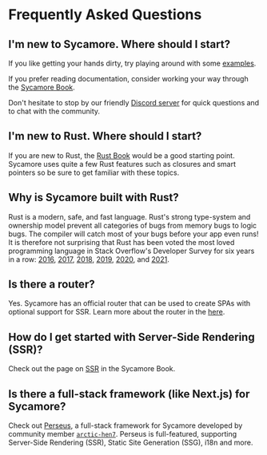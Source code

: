 # Frequently Asked Questions

## I'm new to Sycamore. Where should I start?

If you like getting your hands dirty, try playing around with some
[examples](https://github.com/sycamore-rs/sycamore/tree/master/examples).

If you prefer reading documentation, consider working your way through the
[Sycamore Book](../getting_started/installation).

Don't hesitate to stop by our friendly [Discord server](https://discord.gg/vDwFUmm6mU) for quick
questions and to chat with the community.

## I'm new to Rust. Where should I start?

If you are new to Rust, the [Rust Book](https://doc.rust-lang.org/book/) would be a good starting
point. Sycamore uses quite a few Rust features such as closures and smart pointers so be sure to get
familiar with these topics.

## Why is Sycamore built with Rust?

Rust is a modern, safe, and fast language. Rust's strong type-system and ownership model prevent all
categories of bugs from memory bugs to logic bugs. The compiler will catch most of your bugs before
your app even runs! It is therefore not surprising that Rust has been voted the most loved
programming language in Stack Overflow's Developer Survey for six years in a row:
[2016](https://insights.stackoverflow.com/survey/2016#technology-most-loved-dreaded-and-wanted),
[2017](https://insights.stackoverflow.com/survey/2017#most-loved-dreaded-and-wanted),
[2018](https://insights.stackoverflow.com/survey/2018#technology-_-most-loved-dreaded-and-wanted-languages),
[2019](https://insights.stackoverflow.com/survey/2019#technology-_-most-loved-dreaded-and-wanted-languages),
[2020](https://insights.stackoverflow.com/survey/2020#most-loved-dreaded-and-wanted), and
[2021](https://insights.stackoverflow.com/survey/2021/#technology-most-loved-dreaded-and-wanted).

## Is there a router?

Yes. Sycamore has an official router that can be used to create SPAs with optional support for SSR.
Learn more about the router in the [here](../advanced/routing).

## How do I get started with Server-Side Rendering (SSR)?

Check out the page on [SSR](../advanced/ssr) in the Sycamore Book.

## Is there a full-stack framework (like Next.js) for Sycamore?

Check out [Perseus](https://github.com/arctic-hen7/perseus), a full-stack framework for Sycamore
developed by community member [`arctic-hen7`](https://github.com/arctic-hen7). Perseus is
full-featured, supporting Server-Side Rendering (SSR), Static Site Generation (SSG), i18n and more.
